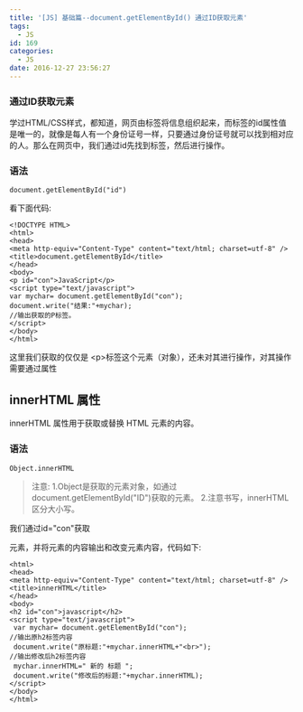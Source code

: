 ```yaml
---
title: '[JS] 基础篇--document.getElementById() 通过ID获取元素'
tags:
  - JS
id: 169
categories:
  - JS
date: 2016-12-27 23:56:27
---
```


### 通过ID获取元素


学过HTML/CSS样式，都知道，网页由标签将信息组织起来，而标签的id属性值是唯一的，就像是每人有一个身份证号一样，只要通过身份证号就可以找到相对应的人。那么在网页中，我们通过id先找到标签，然后进行操作。

### 语法
	document.getElementById("id")

看下面代码:

	<!DOCTYPE HTML>
	<html>
	<head>
	<meta http-equiv="Content-Type" content="text/html; charset=utf-8" />
	<title>document.getElementById</title>
	</head>
	<body>
	<p id="con">JavaScript</p>
	<script type="text/javascript">
	var mychar= document.getElementById("con");
	document.write("结果:"+mychar);
	//输出获取的P标签。
	</script>
	</body>
	</html>
这里我们获取的仅仅是 &lt;p&gt;标签这个元素（对象），还未对其进行操作，对其操作需要通过属性

## innerHTML 属性

innerHTML 属性用于获取或替换 HTML 元素的内容。

### 语法

	Object.innerHTML


> 注意:
> 1.Object是获取的元素对象，如通过document.getElementById("ID")获取的元素。
> 2.注意书写，innerHTML区分大小写。

我们通过id="con"获取<p> 元素，并将元素的内容输出和改变元素内容，代码如下:


	<html>
	<head>
	<meta http-equiv="Content-Type" content="text/html; charset=utf-8" />
	<title>innerHTML</title>
	</head>
	<body>
	<h2 id="con">javascript</h2>
	<script type="text/javascript">
	 var mychar= document.getElementById("con");
	//输出原h2标签内容
	 document.write("原标题:"+mychar.innerHTML+"<br>");
	//输出修改后h2标签内容
	 mychar.innerHTML=" 新的 标题 ";
	 document.write("修改后的标题:"+mychar.innerHTML);
	</script>
	</body>
	</html>